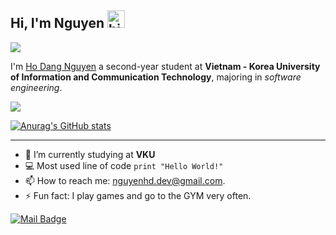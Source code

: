 ## **Hi, I'm Nguyen** <img src="https://user-images.githubusercontent.com/1303154/88677602-1635ba80-d120-11ea-84d8-d263ba5fc3c0.gif" width="28px" height="28px" alt="hi">
<img src="https://cdn.vku-udn.edu.vn/vku/images/logo.png"> 

I'm [Ho Dang Nguyen](https://www.facebook.com/100027783050819) a second-year student at **Vietnam - Korea University of Information and Communication Technology**, majoring in *software engineering*.


![](https://komarev.com/ghpvc/?username=hdnguyendev)

[![Anurag's GitHub stats](https://github-readme-stats.vercel.app/api?username=hdnguyendev&theme=dark)](https://github.com/anuraghazra/github-readme-stats)

<hr>

- 🔭 I’m currently studying at **VKU**
- :computer: Most used line of code `print "Hello World!"`
- 📫 How to reach me: nguyenhd.dev@gmail.com.
- ⚡ Fun fact: I play games and go to the GYM very often.

[![Mail Badge](https://img.shields.io/badge/-nguyenhd.dev-c0392b?style=flat&labelColor=c0392b&logo=gmail&logoColor=white)](mailto:nguyenhd.dev@gmail.com)


